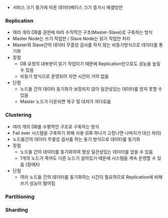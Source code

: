 - 서비스 크기 증가에 따른 데이터베이스 크기 증가시 해결방안

### Replication
- 여러 개의 DB를 권한에 따라 수직적인 구조(Master-Slave)로 구축하는 방식
- Master Node는 쓰기 작업만 / Slave Node는 읽기 작업만 처리
- Master와 Slave간의 데이터 무결성 검사를 하지 않는 비동기방식으로 데이터를 통기화
- 장점
  - DB 요청의 대부분이 읽기 작업이기 때문에 Replication만으로도 성능을 높일 수 있음
  - 비동기 방식으로 운영되어 지연 시간이 거의 없음
- 단점
  - 노드들 간의 데이터 동기화가 보장되지 않아 일관성있는 데이터를 얻지 못할 수 있음
  - Master 노드가 다운되면 복구 및 대처가 까다로움
  
### Clustering
- 여러 개의 DB를 수평적인 구조로 구축하는 방식
- Fail over 시스템을 구축하기 위해 사용 (DB 하나가 고장나면 나머지가 대신 처리)
- 노드들간의 데이터 무결성 검사를 하는 동기 방식으로 데이터를 동기화
- 장점 
  - 노드들 간의 데이터를 동기화하여 항상 일관성있는 데이터를 얻을 수 있음
  - 1개의 노드가 죽어도 다른 노드가 살아있기 때문에 시스템을 계속 운영할 수 있음 (장애X)
- 단점
  - 여러 노드들 간의 데이터를 동기화하는 시간이 필요하므로 Replication에 비해 쓰기 성능이 떨어짐
  
### Partitioning

### Sharding
